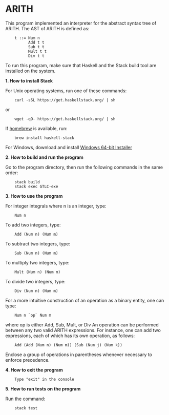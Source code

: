 # ARITH
 
This program implemented an interpreter for the abstract syntax tree of ARITH. 
The AST of ARITH is defined as:

        t ::= Num n
              Add t t
              Sub t t
              Mult t t 
              Div t t 

To run this program, make sure that Haskell and the Stack build tool are installed 
on the system. 

**1. How to install Stack** 
    
   For Unix operating systems, run one of these commands:  

        curl -sSL https://get.haskellstack.org/ | sh  
         
   or   
   
        wget -qO- https://get.haskellstack.org/ | sh  

   If [homebrew](https://brew.sh/) is available, run:
   
        brew install haskell-stack  
        
   For Windows, download and install [Windows 64-bit Installer](https://www.stackage.org/stack/windows-x86_64-installer)  

**2. How to build and run the program**

   Go to the program directory, then run the following commands in the same order:  
   
        stack build  
        stack exec GTLC-exe  

**3. How to use the program**

   For integer integrals where n is an integer, type:
        
        Num n
        
   To add two integers, type:    
   
        Add (Num n) (Num m)
        
   To subtract two integers, type:    
   
        Sub (Num n) (Num m) 

   To multiply two integers, type:    
   
        Mult (Num n) (Num m)
   
   To divide two integers, type:    
   
        Div (Num n) (Num m)

   For a more intuitive construction of an operation as a binary entity, one can type:

        Num n `op` Num m

   where op is either Add, Sub, Mult, or Div
   An operation can be performed between any two valid ARITH expressions. For instance, 
   one can add two expressions, each of which has its own operation, as follows:

        Add (Add (Num n) (Num m)) (Sub (Num j) (Num k)) 

   Enclose a group of operations in parentheses whenever necessary to enforce precedence.  
        
**4. How to exit the program**

        Type "exit" in the console

**5. How to run tests on the program**

   Run the command:  
   
        stack test
